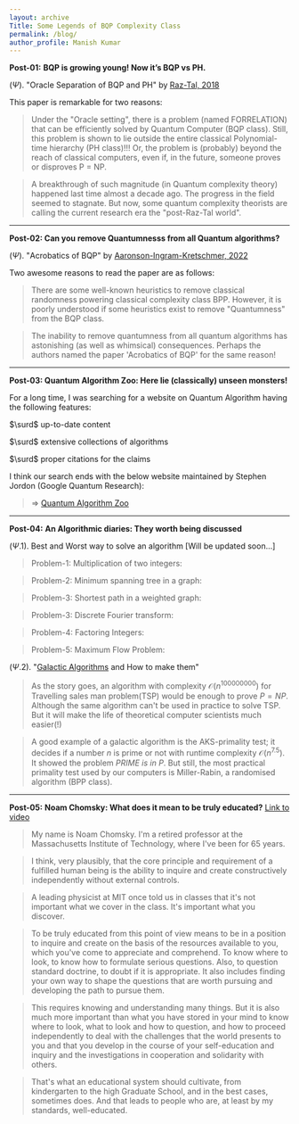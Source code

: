 ```yaml
---
layout: archive
Title: Some Legends of BQP Complexity Class
permalink: /blog/
author_profile: Manish Kumar
---
```


$\textbf{ Post-01:}$ $\textbf{BQP is growing young! Now it's BQP vs PH.}$

($\Psi$). "Oracle Separation of BQP and PH" by [Raz-Tal, 2018](https://dl.acm.org/doi/10.1145/3313276.3316315)

This paper is remarkable for two reasons:
> Under the "Oracle setting", there is a problem (named FORRELATION) that can be efficiently solved by Quantum Computer (BQP class). Still, this problem is shown to lie outside the entire classical Polynomial-time hierarchy (PH class)!!! Or, the problem is (probably) beyond the reach of classical computers, even if, in the future, someone proves or disproves P = NP.

> A breakthrough of such magnitude (in Quantum complexity theory) happened last time almost a decade ago. The progress in the field seemed to stagnate. But now, some quantum complexity theorists are calling the current research era the "post-Raz-Tal world".


---------------------------------

$\textbf{Post-02: Can you remove Quantumnesss from all Quantum algorithms?}$

($\Psi$). "Acrobatics of BQP" by [Aaronson-Ingram-Kretschmer, 2022](https://eccc.weizmann.ac.il/report/2021/164/)

Two awesome reasons to read the paper are as follows:

>There are some well-known heuristics to remove classical randomness powering classical complexity class BPP. However, it is poorly understood if some heuristics exist to remove "Quantumness" from the BQP class.

>The inability to remove quantumness from all quantum algorithms has astonishing (as well as whimsical) consequences. Perhaps the authors named the paper 'Acrobatics of BQP' for the same reason!


----------------------------------

$\textbf{Post-03: Quantum Algorithm Zoo: Here lie (classically) unseen monsters!}$

For a long time, I was searching for a website on Quantum Algorithm having the following features:
>
$\surd$ up-to-date content
> 
$\surd$ extensive collections of algorithms
> 
$\surd$ proper citations for the claims
>
I think our search ends with the below website maintained by Stephen Jordon (Google Quantum Research):
> $\Rightarrow$ [Quantum Algorithm Zoo](https://quantumalgorithmzoo.org/)

-------------------------------------

$\textbf{ Post-04:}$ $\textbf{An Algorithmic diaries: They worth being discussed}$

($\Psi.1$). Best and Worst way to solve an algorithm [Will be updated soon...]
> Problem-1: Multiplication of two integers:

> Problem-2: Minimum spanning tree in a graph:

> Problem-3: Shortest path in a weighted graph:

> Problem-3: Discrete Fourier transform:

> Problem-4: Factoring Integers:

> Problem-5: Maximum Flow Problem:

($\Psi.2$). "[Galactic Algorithms](https://en.wikipedia.org/wiki/Galactic_algorithm) and How to make them"
> As the story goes, an algorithm with complexity $\mathcal{O}(n^{100000000})$ for Travelling sales man problem(TSP) would be enough to prove $P=NP$. Although the same algorithm can't be used in practice to solve TSP. But it will make the life of theoretical computer scientists much easier(!)

> A good example of a galactic algorithm is the AKS-primality test; it decides if a number $n$ is prime or not with runtime complexity $\mathcal{O}(n^{7.5})$. It showed the problem $PRIME\ is\ in\ P$. But still, the most practical primality test used by our computers is Miller-Rabin, a randomised algorithm (BPP class).

------------------------------------
$\textbf{ Post-05:}$ $\textbf{Noam Chomsky: What does it mean to be truly educated?}$ [Link to video](https://youtu.be/eYHQcXVp4F4?si=rlu6LDVafcTyuqsU)
> My name is Noam Chomsky. I'm a retired professor at the Massachusetts Institute of Technology, where I've been for 65 years.

> I think, very plausibly, that the core principle and requirement of a fulfilled human being is the ability to inquire and create constructively independently without external controls.

> A leading physicist at MIT once told us in classes that it's not important what we cover in the class. It's important what you discover.

> To be truly educated from this point of view means to be in a position to inquire and create on the basis of the resources available to you, which you've come to appreciate and comprehend. To know where to look, to know how to formulate serious questions. Also, to question standard doctrine, to doubt if it is appropriate. It also includes finding your own way to shape the questions that are worth pursuing and developing the path to pursue them.

> This requires knowing and understanding many things. But it is also much more important than what you have stored in your mind to know where to look, what to look and how to question, and how to proceed independently to deal with the challenges that the world presents to you and that you develop in the course of your self-education and inquiry and the investigations in cooperation and solidarity with others.

> That's what an educational system should cultivate, from kindergarten to the high Graduate School, and in the best cases, sometimes does. And that leads to people who are, at least by my standards, well-educated.
